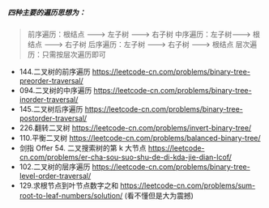 ##### 四种主要的遍历思想为：

> 前序遍历：根结点 ---> 左子树 ---> 右子树
> 中序遍历：左子树---> 根结点 ---> 右子树
> 后序遍历：左子树 ---> 右子树 ---> 根结点
> 层次遍历：只需按层次遍历即可

- 144.二叉树的前序遍历 https://leetcode-cn.com/problems/binary-tree-preorder-traversal/
- 094.二叉树的中序遍历 https://leetcode-cn.com/problems/binary-tree-inorder-traversal/
- 145.二叉树后序遍历 https://leetcode-cn.com/problems/binary-tree-postorder-traversal/
- 226.翻转二叉树 https://leetcode-cn.com/problems/invert-binary-tree/
- 110.平衡二叉树 https://leetcode-cn.com/problems/balanced-binary-tree/
- 剑指 Offer 54. 二叉搜索树的第 k 大节点 https://leetcode-cn.com/problems/er-cha-sou-suo-shu-de-di-kda-jie-dian-lcof/
- 102.二叉树的层序遍历 https://leetcode-cn.com/problems/binary-tree-level-order-traversal/
- 129.求根节点到叶节点数字之和 https://leetcode-cn.com/problems/sum-root-to-leaf-numbers/solution/ (看不懂但是大为震撼)
